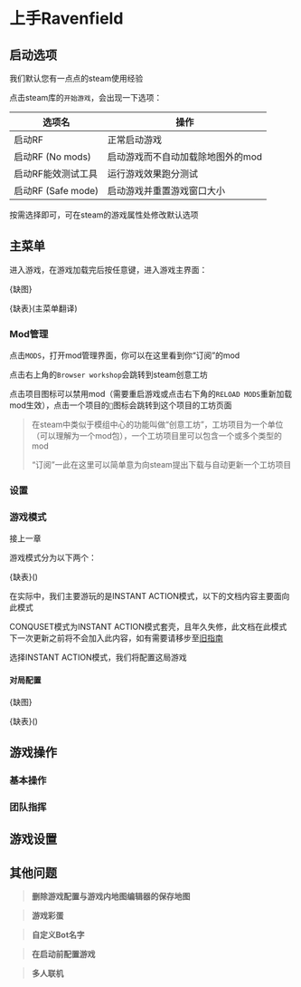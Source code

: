 # 上手Ravenfield

## 启动选项

我们默认您有一点点的steam使用经验

点击steam库的`开始游戏`，会出现一下选项：

| 选项名 | 操作 |
|------|------|
| 启动RF | 正常启动游戏 |
| 启动RF (No mods) | 启动游戏而不自动加载除地图外的mod |
| 启动RF能效测试工具 | 运行游戏效果跑分测试 |
| 启动RF (Safe mode) | 启动游戏并重置游戏窗口大小 |

按需选择即可，可在steam的游戏属性处修改默认选项


## 主菜单
进入游戏，在游戏加载完后按任意键，进入游戏主界面：

{缺图}

{缺表}(主菜单翻译)

### Mod管理

点击`MODS`，打开mod管理界面，你可以在这里看到你“订阅”的mod

点击右上角的`Browser workshop`会跳转到steam创意工坊

点击项目图标可以禁用mod（需要重启游戏或点击右下角的`RELOAD MODS`重新加载mod生效），点击一个项目的`🔧`图标会跳转到这个项目的工坊页面

> 在steam中类似于模组中心的功能叫做“创意工坊”，工坊项目为一个单位（可以理解为一个mod包），一个工坊项目里可以包含一个或多个类型的mod
>
> “订阅”一此在这里可以简单意为向steam提出下载与自动更新一个工坊项目

### 设置

### 游戏模式
接上一章

游戏模式分为以下两个：

{缺表}()

在实际中，我们主要游玩的是INSTANT ACTION模式，以下的文档内容主要面向此模式

CONQUSET模式为INSTANT ACTION模式套壳，且年久失修，此文档在此模式下一次更新之前将不会加入此内容，如有需要请移步至[旧指南](https://steamcommunity.com/sharedfiles/filedetails/?id=2805259547)

选择INSTANT ACTION模式，我们将配置这局游戏
#### 对局配置

{缺图}

{缺表}()



## 游戏操作
### 基本操作
### 团队指挥
## 游戏设置
## 其他问题
> **删除游戏配置与游戏内地图编辑器的保存地图**
>

> **游戏彩蛋**

> **自定义Bot名字**

> **在启动前配置游戏**

> **多人联机**